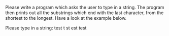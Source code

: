 Please write a program which asks the user to type in a string. The program then prints out all the substrings which end with the last character, from the shortest to the longest. Have a look at the example below.

Please type in a string: test
t
st
est
test